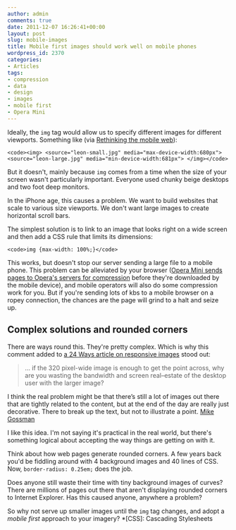 ```yaml
---
author: admin
comments: true
date: 2011-12-07 16:26:41+00:00
layout: post
slug: mobile-images
title: Mobile first images should work well on mobile phones
wordpress_id: 2370
categories:
- Articles
tags:
- compression
- data
- design
- images
- mobile first
- Opera Mini
---
```


Ideally, the `img` tag would allow us to specify different images for different viewports. Something like (via [Rethinking the mobile web](http://www.slideshare.net/bryanrieger/rethinking-the-mobile-web-by-yiibu)):

    
    <code><img> <source="leon-small.jpg" media="max-device-width:680px"> <source="leon-large.jpg" media="min-device-width:681px"> </img></code>


But it doesn't, mainly because `img` comes from a time when the size of your screen wasn't particularly important. Everyone used chunky beige desktops and two foot deep monitors.

In the iPhone age, this causes a problem. We want to build websites that scale to various size viewports. We don't want large images to create horizontal scroll bars.

The simplest solution is to link to an image that looks right on a wide screen and then add a CSS rule that limits its dimensions:

    
    <code>img {max-width: 100%;}</code>


This works, but doesn't stop our server sending a large file to a mobile phone. This problem can be alleviated by your browser ([Opera Mini sends pages to Opera's servers for compression](http://my.opera.com/chooseopera/blog/2011/11/23/opera-mini-compression-and-updates) before they're downloaded by the mobile device), and mobile operators will also do some compression work for you. But if you're sending lots of kbs to a mobile browser on a ropey connection, the chances are the page will grind to a halt and seize up.


## Complex solutions and rounded corners


There are ways round this. They're pretty complex. Which is why this comment added to [a 24 Ways article on responsive images](http://24ways.org/2011/adaptive-images-for-responsive-designs) stood out:


> … if the 320 pixel-wide image is enough to get the point across, why are you wasting the bandwidth and screen real–estate of the desktop user with the larger image?

I think the real problem might be that there’s still a lot of images out there that are tightly related to the content, but at the end of the day are really just decorative. There to break up the text, but not to illustrate a point. [Mike Gossman](http://24ways.org/2011/adaptive-images-for-responsive-designs#c009943)


I like this idea. I'm not saying it's practical in the real world, but there's something logical about accepting the way things are getting on with it.

Think about how web pages generate rounded corners. A few years back you'd be fiddling around with 4 background images and 40 lines of CSS. Now, `border-radius: 0.25em;` does the job.

Does anyone still waste their time with tiny background images of curves? There are millions of pages out there that aren't displaying rounded corners to Internet Explorer. Has this caused anyone, anywhere a problem?

So why not serve up smaller images until the `img` tag changes, and adopt a _mobile first_ approach to your imagery?
  *[CSS]: Cascading Stylesheets
